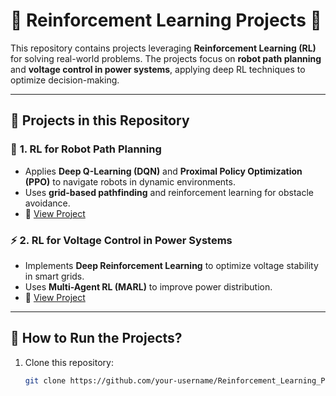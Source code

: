 # 🧠 Reinforcement Learning Projects 🚀

This repository contains projects leveraging **Reinforcement Learning (RL)** for solving real-world problems. The projects focus on **robot path planning** and **voltage control in power systems**, applying deep RL techniques to optimize decision-making.

---

## 📂 **Projects in this Repository**

### 🤖 **1. RL for Robot Path Planning**
- Applies **Deep Q-Learning (DQN)** and **Proximal Policy Optimization (PPO)** to navigate robots in dynamic environments.
- Uses **grid-based pathfinding** and reinforcement learning for obstacle avoidance.
- 📌 [View Project](./Reinforcement_Learning_for_Robot_Path_Planning.ipynb)

### ⚡ **2. RL for Voltage Control in Power Systems**
- Implements **Deep Reinforcement Learning** to optimize voltage stability in smart grids.
- Uses **Multi-Agent RL (MARL)** to improve power distribution.
- 📌 [View Project](./Reinforcement_Learning_for_Voltage_Control_in_Power_Systems.ipynb)

---

## 🚀 **How to Run the Projects?**
1. Clone this repository:  
   ```bash
   git clone https://github.com/your-username/Reinforcement_Learning_Projects.git
